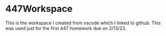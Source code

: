 # 447Workspace
This is the workspace I created from vscode which I linked to github. This was used just for the first 447 homework due on 2/13/23.
